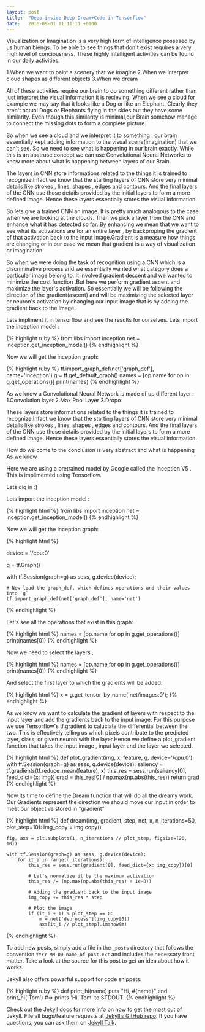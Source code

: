 ```yaml
---
layout: post
title:  "Deep inside Deep Dream+Code in Tensorflow"
date:   2016-09-01 11:11:11 +0100
---
```


Visualization or Imagination is a very high form of intelligence possesed by us human biengs. To be able to see things that don't exist requires a very high level of conciousness. These highly intelligent activities can be found in our daily activities:

1.When we want to paint a scenery that we imagine
2.When we interpret cloud shapes as different objects
3.When we dream

All of these activities require our brain to do something different rather than just interpret the visual information it is recieving. When we see a cloud for example we may say that it looks like a Dog or like an Elephant. Clearly they aren't actual Dogs or Elephants flying in the skies but they have some similarity. Even though this similarity is minimal,our Brain somehow manage to connect the missing dots to form a complete picture.

So when we see a cloud and we interpret it to something , our brain essentially kept adding information to the visual scene(imagination) that we can't see. So we need to see what is happening in our brain exactly. While this is an abstruse concept we can use Convolutional Neural Networks to know more about what is happening between layers of our Brain. 

The layers in CNN store informations related to the things it is trained to recognize.Infact we know that the starting layers of CNN store very minimal details like strokes , lines, shapes , edges and contours. And the final layers of the CNN use those details provided by the initial layers to form a more defined image. Hence these layers essentially stores the visual information.

So lets give a trained CNN an image. It is pretty much analogous to the case when we are looking at the clouds. Then we pick a layer from the CNN and enhance what it has detected so far. By enhancing we mean that we want to see what its activations are for an entire layer , by backproping the gradient of that activation back to the input image.Gradient is a measure how things are changing or in our case we mean that gradient is a way of visualization or imagination.

So when we were doing the task of recognition using a CNN which is a discriminative process and we essentially wanted what category does a particular image belong to. It involved gradient descent and we wanted to minimize the cost function .But here we perform gradient ascent and maximize the layer's activation. So essentially we will be following the direction of the gradient(ascent) and will be maximizing the selected layer or neuron's activation by changing our input image that is by adding the gradient back to the image.

Lets impliment it in tensorflow and see the results for ourselves.
Lets import the inception model :

{% highlight ruby %}
from libs import inception
net = inception.get_inception_model()
{% endhighlight %}

Now we will get the inception graph:

{% highlight ruby %}
tf.import_graph_def(net['graph_def'], name='inception')
g = tf.get_default_graph()
names = [op.name for op in g.get_operations()]
print(names)
{% endhighlight %}










As we know a Convolutional Neural Network is made of up different layer:
1.Convolution layer
2.Max Pool Layer
3.Dropo

These layers store informations related to the things it is trained to recognize.Infact we know that the starting layers of CNN store very minimal details like strokes , lines, shapes , edges and contours. And the final layers of the CNN use those details provided by the initial layers to form a more defined image. Hence these layers essentially stores the visual information.


How do we come to the conclusion is very abstract and what is happening 
As we know 




Here we are using a pretrained model by Google called the Inception V5 . This is implimented using Tensorflow.

Lets dig in :)

Lets import the inception model :

{% highlight html %}
from libs import inception
net = inception.get_inception_model()
{% endhighlight %}

Now we will get the inception graph:

{% highlight html %}

device = '/cpu:0'

g = tf.Graph()

with tf.Session(graph=g) as sess, g.device(device):
    
    # Now load the graph_def, which defines operations and their values into `g`
    tf.import_graph_def(net['graph_def'], name='net')
{% endhighlight %}

Let's see all the operations that exist in this graph:

{% highlight html %}
names = [op.name for op in g.get_operations()]
print(names[0])
{% endhighlight %}

Now we need to select the layers ,

{% highlight html %}
names = [op.name for op in g.get_operations()]
print(names[0])
{% endhighlight %}

And select the first layer to which the gradients will be added:

{% highlight html %}
x = g.get_tensor_by_name('net/images:0');
{% endhighlight %}

As we know we want to calculate the gradient of layers with respect to the input layer and add the gradients back to the input image. For this purpose we use Tensorflow's tf.gradient to caluclate the differential between the two. This is effectively telling us which pixels contribute to the predicted layer, class, or given neuron with the layer.Hence we define a plot_gradient function that takes the input image , input layer and the layer we selected.

{% highlight html %}
def plot_gradient(img, x, feature, g, device='/cpu:0'):
    with tf.Session(graph=g) as sess, g.device(device):
        saliency = tf.gradients(tf.reduce_mean(feature), x)
        this_res = sess.run(saliency[0], feed_dict={x: img})
        grad = this_res[0] / np.max(np.abs(this_res))
        return grad
{% endhighlight %}

Now its time to define the Dream function that will do all the dreamy work. Our Gradients represent the direction we should move our input in order to meet our objective stored in "gradient"
    

{% highlight html %}
def dream(img, gradient, step, net, x, n_iterations=50, plot_step=10):
    img_copy = img.copy()

    fig, axs = plt.subplots(1, n_iterations // plot_step, figsize=(20, 10))

    with tf.Session(graph=g) as sess, g.device(device):
        for it_i in range(n_iterations):
            this_res = sess.run(gradient[0], feed_dict={x: img_copy})[0]

            # Let's normalize it by the maximum activation
            this_res /= (np.max(np.abs(this_res) + 1e-8))
            
            # Adding the gradient back to the input image
            img_copy += this_res * step

            # Plot the image
            if (it_i + 1) % plot_step == 0:
                m = net['deprocess'](img_copy[0])
                axs[it_i // plot_step].imshow(m)
{% endhighlight %}







To add new posts, simply add a file in the `_posts` directory that follows the convention `YYYY-MM-DD-name-of-post.ext` and includes the necessary front matter. Take a look at the source for this post to get an idea about how it works.

Jekyll also offers powerful support for code snippets:

{% highlight ruby %}
def print_hi(name)
  puts "Hi, #{name}"
end
print_hi('Tom')
#=> prints 'Hi, Tom' to STDOUT.
{% endhighlight %}

Check out the [Jekyll docs][jekyll-docs] for more info on how to get the most out of Jekyll. File all bugs/feature requests at [Jekyll’s GitHub repo][jekyll-gh]. If you have questions, you can ask them on [Jekyll Talk][jekyll-talk].

[jekyll-docs]: http://jekyllrb.com/docs/home
[jekyll-gh]:   https://github.com/jekyll/jekyll
[jekyll-talk]: https://talk.jekyllrb.com/
